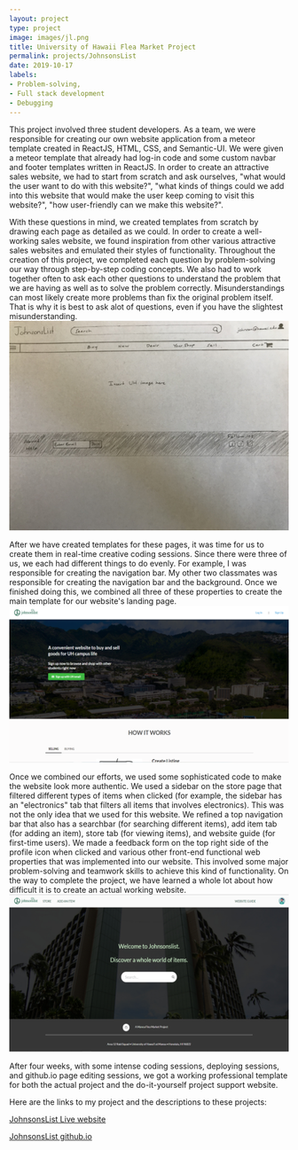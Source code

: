 ```yaml
---
layout: project
type: project
image: images/jl.png
title: University of Hawaii Flea Market Project
permalink: projects/JohnsonsList
date: 2019-10-17
labels:
- Problem-solving, 
- Full stack development
- Debugging
---
```


This project involved three student developers.  As a team, we were responsible for creating our own website application from a meteor template created in ReactJS, HTML, CSS, and Semantic-UI.  We were given a meteor template that already had log-in code and some custom navbar and footer templates written in ReactJS.  In order to create an attractive sales website, we had to start from scratch and ask ourselves, "what would the user want to do with this website?", "what kinds of things could we add into this website that would make the user keep coming to visit this website?",  "how user-friendly can we make this website?".  

With these questions in mind, we created templates from scratch by drawing each page as detailed as we could.  In order to create a well-working sales website, we found inspiration from other various attractive sales websites and emulated their styles of functionality.  Throughout the creation of this project, we completed each question by problem-solving our way through step-by-step coding concepts.  We also had to work together often to ask each other questions to understand the problem that we are having as well as to solve the problem correctly.  Misunderstandings can most likely create more problems than fix the original problem itself.  That is why it is best to ask alot of questions, even if you have the slightest misunderstanding.  <img src="../images/MockpageJL.jpg">

After we have created templates for these pages, it was time for us to create them in real-time creative coding sessions.  Since there were three of us, we each had different things to do evenly.  For example, I was responsible for creating the navigation bar.  My other two classmates was responsible for creating the navigation bar and the background.  Once we finished doing this, we combined all three of these properties to create the main template for our website's landing page.  <img class="ui medium right floated rounded image" src="../images/LandingPageJohnsonsList.png">

Once we combined our efforts, we used some sophisticated code to make the website look more authentic.  We used a sidebar on the store page that filtered different types of items when clicked (for example, the sidebar has an "electronics" tab that filters all items that involves electronics).  This was not the only idea that we used for this website.  We refined a top navigation bar that also has a searchbar (for searching different items), add item tab (for adding an item), store tab (for viewing items), and website guide (for first-time users).  We made a feedback form on the top right side of the profile icon when clicked and various other front-end functional web properties that was implemented into our website.  This involved some major problem-solving and teamwork skills to achieve this kind of functionality.  On the way to complete the project, we have learned a whole lot about how difficult it is to create an actual working website.  <img class="ui medium right floated rounded image" src="../images/HomePageJohnsonsList.png">

After four weeks, with some intense coding sessions, deploying sessions, and github.io page editing sessions, we got a working professional template for both the actual project and the do-it-yourself project support website.  

Here are the links to my project and the descriptions to these projects:

[JohnsonsList Live website](http://johnsonslist.meteorapp.com/#/)

[JohnsonsList github.io](https://johnsonslist.github.io/)
